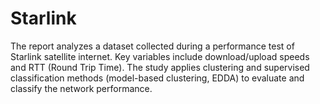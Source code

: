 # Starlink
The report analyzes a dataset collected during a performance test of Starlink satellite internet. Key variables include download/upload speeds and RTT (Round Trip Time). The study applies clustering and supervised classification methods (model-based clustering, EDDA) to evaluate and classify the network performance.
